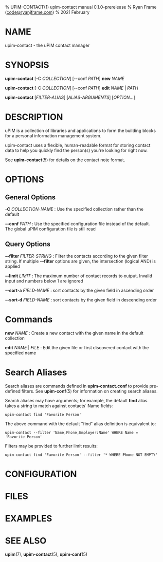 % UPIM-CONTACT(1) upim-contact manual 0.1.0-prerelease
% Ryan Frame (code@ryanjframe.com)
% 2021 February

# NAME

upim-contact - the uPIM contact manager

# SYNOPSIS

**upim-contact** [-C *COLLECTION*] [--conf *PATH*] **new** *NAME*

**upim-contact** [-C *COLLECTION*] [--conf *PATH*] **edit** *NAME* | *PATH*

**upim-contact** [*FILTER-ALIAS*] [*ALIAS-ARGUMENTS*] [*OPTION*...]


# DESCRIPTION

uPIM is a collection of libraries and applications to form the building blocks
for a personal information management system.

upim-contact uses a flexible, human-readable format for storing contact
data to help you quickly find the person(s) you're looking for right now.

See **upim-contact**(5) for details on the contact note format.


# OPTIONS

## General Options

**-C** *COLLECTION-NAME*
: Use the specified collection rather than the default

**\-\-conf** *PATH*
: Use the specified configuration file instead of the default. The global uPIM
  configuration file is still read


## Query Options

**\-\-filter** *FILTER-STRING*
: Filter the contacts according to the given filter string. If multiple
  **\-\-filter** options are given, the intersection (logical AND) is applied

**\-\-limit** *LIMIT*
: The maximum number of contact records to output. Invalid input and numbers
  below 1 are ignored

**\-\-sort-a** *FIELD-NAME*
: sort contacts by the given field in ascending order

**\-\-sort-d** *FIELD-NAME*
: sort contacts by the given field in descending order


# Commands

**new** *NAME*
: Create a new contact with the given name in the default collection

**edit** *NAME* | *FILE*
: Edit the given file or first discovered contact with the specified name


# Search Aliases

Search aliases are commands defined in **upim-contact.conf** to provide
pre-defined filters. See **upim-conf**(5) for information on creating
search aliases.

Search aliases may have arguments; for example, the default **find** alias takes
a string to match against contacts' Name fields:

    upim-contact find 'Favorite Person'

The above command with the default "find" alias definition is equivalent to:

    upim-contact --filter 'Name,Phone,Employer:Name' WHERE Name = 'Favorite Person'

Filters may be provided to further limit results:

    upim-contact find 'Favorite Person' --filter '* WHERE Phone NOT EMPTY'


# CONFIGURATION


# FILES


# EXAMPLES


# SEE ALSO

**upim**(7), **upim-contact**(5), **upim-conf**(5)
